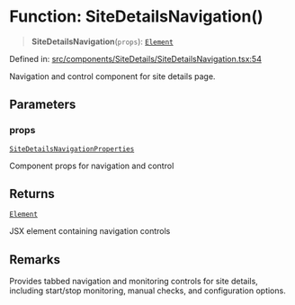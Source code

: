 # Function: SiteDetailsNavigation()

> **SiteDetailsNavigation**(`props`): [`Element`](https://github.com/DefinitelyTyped/DefinitelyTyped/blob/1a60e1b9a9062ff9c48c681ca3d8b6f717b616b9/types/react/jsx-runtime.d.ts#L6)

Defined in: [src/components/SiteDetails/SiteDetailsNavigation.tsx:54](https://github.com/Nick2bad4u/Uptime-Watcher/blob/8a1973382d5fe14c52996ecda381894eb7ecd4a6/src/components/SiteDetails/SiteDetailsNavigation.tsx#L54)

Navigation and control component for site details page.

## Parameters

### props

[`SiteDetailsNavigationProperties`](../interfaces/SiteDetailsNavigationProperties.md)

Component props for navigation and control

## Returns

[`Element`](https://github.com/DefinitelyTyped/DefinitelyTyped/blob/1a60e1b9a9062ff9c48c681ca3d8b6f717b616b9/types/react/jsx-runtime.d.ts#L6)

JSX element containing navigation controls

## Remarks

Provides tabbed navigation and monitoring controls for site details,
including start/stop monitoring, manual checks, and configuration options.
